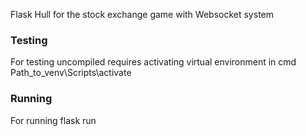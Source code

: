 Flask Hull for the stock exchange game with Websocket system
### Testing
For testing uncompiled requires activating virtual environment in cmd Path_to_venv\Scripts\activate
### Running 
For running flask run
